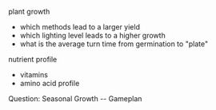 plant growth 
* which methods lead to a larger yield
* which lighting level leads to a higher growth
* what is the average turn time from germination to "plate"

nutrient profile
* vitamins
* amino acid profile


Question: 
Seasonal Growth -- Gameplan
